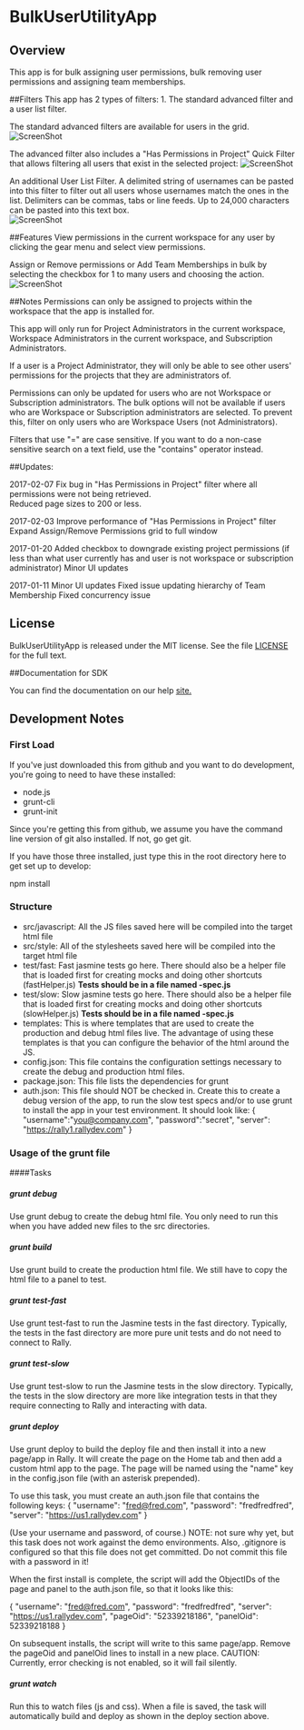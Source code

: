 BulkUserUtilityApp
=========================

## Overview
This app is for bulk assigning user permissions, bulk removing user permissions and assigning team memberships.  

##Filters 
This app has 2 types of filters: 1.  The standard advanced filter and a user list filter. 

The standard advanced filters are available for users in the grid.  
![ScreenShot](/images/advanced-filter.png)

The advanced filter also includes a "Has Permissions in Project" Quick Filter that allows filtering all users that exist in the selected project: 
![ScreenShot](/images/project_permissions_filter.png)

An additional User List Filter.  A delimited string of usernames can be pasted into this filter to filter out all users whose usernames match the ones in the list.  Delimiters can be commas, tabs or line feeds.  Up to 24,000 characters can be pasted into this text box.    
![ScreenShot](/images/bulk-user-filter.png)


##Features
View permissions in the current workspace for any user by clicking the gear menu and select view permissions.  

Assign or Remove permissions or Add Team Memberships in bulk by selecting the checkbox for 1 to many users and choosing the action.
![ScreenShot](/images/bulk-menu.png)


##Notes 
Permissions can only be assigned to projects within the workspace that the app is installed for.  

This app will only run for Project Administrators in the current workspace, Workspace Administrators in the current workspace, and Subscription Administrators.  

If a user is a Project Administrator, they will only be able to see other users' permissions for the projects that they are administrators of.  

Permissions can only be updated for users who are not Workspace or Subscription administrators.  The bulk options will not be available if users who are Workspace or Subscription administrators are selected.  To prevent this, filter on only users who are Workspace Users (not Administrators).    

Filters that use "=" are case sensitive.  If you want to do a non-case sensitive search on a text field, use the "contains" operator instead. 


##Updates: 

2017-02-07 
Fix bug in "Has Permissions in Project" filter where all permissions were not being retrieved.  
Reduced page sizes to 200 or less.

2017-02-03
Improve performance of "Has Permissions in Project" filter
Expand Assign/Remove Permissions grid to full window 
 
2017-01-20
Added checkbox to downgrade existing project permissions (if less than what user currently has and user is not workspace or subscription administrator)
Minor UI updates

2017-01-11
Minor UI updates
Fixed issue updating hierarchy of Team Membership
Fixed concurrency issue 


## License

BulkUserUtilityApp is released under the MIT license.  See the file [LICENSE](./LICENSE) for the full text.

##Documentation for SDK

You can find the documentation on our help [site.](https://help.rallydev.com/apps/2.1/doc/)



## Development Notes

### First Load

If you've just downloaded this from github and you want to do development, 
you're going to need to have these installed:

 * node.js
 * grunt-cli
 * grunt-init
 
Since you're getting this from github, we assume you have the command line
version of git also installed.  If not, go get git.

If you have those three installed, just type this in the root directory here
to get set up to develop:

  npm install

### Structure

  * src/javascript:  All the JS files saved here will be compiled into the 
  target html file
  * src/style: All of the stylesheets saved here will be compiled into the 
  target html file
  * test/fast: Fast jasmine tests go here.  There should also be a helper 
  file that is loaded first for creating mocks and doing other shortcuts
  (fastHelper.js) **Tests should be in a file named <something>-spec.js**
  * test/slow: Slow jasmine tests go here.  There should also be a helper
  file that is loaded first for creating mocks and doing other shortcuts 
  (slowHelper.js) **Tests should be in a file named <something>-spec.js**
  * templates: This is where templates that are used to create the production
  and debug html files live.  The advantage of using these templates is that
  you can configure the behavior of the html around the JS.
  * config.json: This file contains the configuration settings necessary to
  create the debug and production html files.  
  * package.json: This file lists the dependencies for grunt
  * auth.json: This file should NOT be checked in.  Create this to create a
  debug version of the app, to run the slow test specs and/or to use grunt to
  install the app in your test environment.  It should look like:
    {
        "username":"you@company.com",
        "password":"secret",
        "server": "https://rally1.rallydev.com"
    }
  
### Usage of the grunt file
####Tasks
    
##### grunt debug

Use grunt debug to create the debug html file.  You only need to run this when you have added new files to
the src directories.

##### grunt build

Use grunt build to create the production html file.  We still have to copy the html file to a panel to test.

##### grunt test-fast

Use grunt test-fast to run the Jasmine tests in the fast directory.  Typically, the tests in the fast 
directory are more pure unit tests and do not need to connect to Rally.

##### grunt test-slow

Use grunt test-slow to run the Jasmine tests in the slow directory.  Typically, the tests in the slow
directory are more like integration tests in that they require connecting to Rally and interacting with
data.

##### grunt deploy

Use grunt deploy to build the deploy file and then install it into a new page/app in Rally.  It will create the page on the Home tab and then add a custom html app to the page.  The page will be named using the "name" key in the config.json file (with an asterisk prepended).

To use this task, you must create an auth.json file that contains the following keys:
{
    "username": "fred@fred.com",
    "password": "fredfredfred",
    "server": "https://us1.rallydev.com"
}

(Use your username and password, of course.)  NOTE: not sure why yet, but this task does not work against the demo environments.  Also, .gitignore is configured so that this file does not get committed.  Do not commit this file with a password in it!

When the first install is complete, the script will add the ObjectIDs of the page and panel to the auth.json file, so that it looks like this:

{
    "username": "fred@fred.com",
    "password": "fredfredfred",
    "server": "https://us1.rallydev.com",
    "pageOid": "52339218186",
    "panelOid": 52339218188
}

On subsequent installs, the script will write to this same page/app. Remove the
pageOid and panelOid lines to install in a new place.  CAUTION:  Currently, error checking is not enabled, so it will fail silently.

##### grunt watch

Run this to watch files (js and css).  When a file is saved, the task will automatically build and deploy as shown in the deploy section above.

